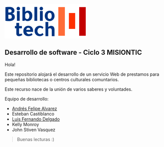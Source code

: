 ![Logo](/images/LOGOTIPO-PEQUENO.png) 

## Desarrollo de software - Ciclo 3 MISIONTIC

Hola!

Este repositorio alojará el desarrollo de un servicio Web de prestamos para pequeñas bibliotecas o centros culturales comuntarios. 

Este recurso nace de la unión de varios saberes y voluntades.

Equipo de desarrollo:

* [Andrés Felipe Alvarez](https://github.com/afar-cmyk)
* Esteban Castiblanco
* [Luis Fernando Delgado](https://github.com/lufermaxi)
* Kelly Monroy
* John Stiven Vasquez
> Buenas lecturas :)




